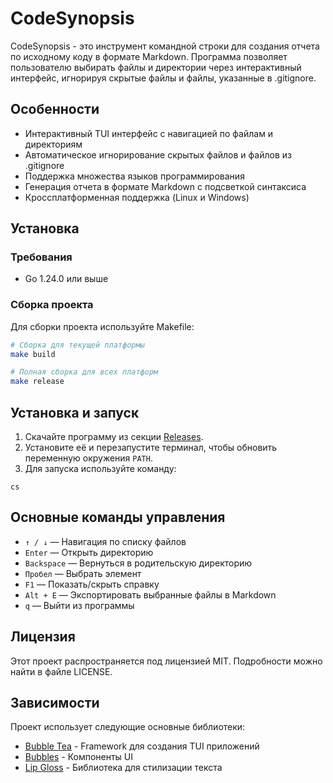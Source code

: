 # CodeSynopsis

CodeSynopsis - это инструмент командной строки для создания отчета по исходному коду в формате Markdown. Программа позволяет пользователю выбирать файлы и директории через интерактивный интерфейс, игнорируя скрытые файлы и файлы, указанные в .gitignore.

## Особенности

- Интерактивный TUI интерфейс с навигацией по файлам и директориям
- Автоматическое игнорирование скрытых файлов и файлов из .gitignore
- Поддержка множества языков программирования
- Генерация отчета в формате Markdown с подсветкой синтаксиса
- Кроссплатформенная поддержка (Linux и Windows)

## Установка

### Требования
- Go 1.24.0 или выше

### Сборка проекта
Для сборки проекта используйте Makefile:

```bash
# Сборка для текущей платформы
make build

# Полная сборка для всех платформ
make release
```

## Установка и запуск

1. Скачайте программу из секции [Releases](https://github.com/d4sh4-ru/CodeSynopsis/releases).  
2. Установите её и перезапустите терминал, чтобы обновить переменную окружения `PATH`.  
3. Для запуска используйте команду:  

```shell
cs
```

## Основные команды управления

- `↑ / ↓` — Навигация по списку файлов  
- `Enter` — Открыть директорию  
- `Backspace` — Вернуться в родительскую директорию  
- `Пробел` — Выбрать элемент  
- `F1` — Показать/скрыть справку  
- `Alt + E` — Экспортировать выбранные файлы в Markdown  
- `q` — Выйти из программы  

## Лицензия

Этот проект распространяется под лицензией MIT. Подробности можно найти в файле LICENSE.

## Зависимости

Проект использует следующие основные библиотеки:
- [Bubble Tea](https://github.com/charmbracelet/bubbletea) - Framework для создания TUI приложений
- [Bubbles](https://github.com/charmbracelet/bubbles) - Компоненты UI
- [Lip Gloss](https://github.com/charmbracelet/lipgloss) - Библиотека для стилизации текста